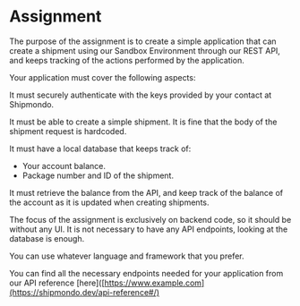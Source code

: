 # Assignment

The purpose of the assignment is to create a simple application that can create a shipment using our Sandbox Environment through our REST API, and keeps tracking of the actions performed by the application.

Your application must cover the following aspects:

It must securely authenticate with the keys provided by your contact at Shipmondo.

It must be able to create a simple shipment. It is fine that the body of the shipment request is hardcoded.

It must have a local database that keeps track of:
- Your account balance.
- Package number and ID of the shipment.

It must retrieve the balance from the API, and keep track of the balance of the account as it is updated when creating shipments.

The focus of the assignment is exclusively on backend code, so it should be without any UI. It is not necessary to have any API endpoints, looking at the database is enough.

You can use whatever language and framework that you prefer.

You can find all the necessary endpoints needed for your application from our API reference [here]([https://www.example.com](https://shipmondo.dev/api-reference#/)
